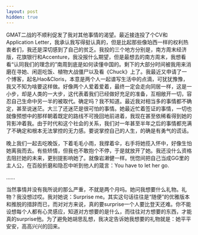 ```yaml
---
layout: post
hidden: true
---
```

GMAT二战的不顺利促发了我对其他事情的渴望。最近接连投了个CV和Application Letter，我承认我写得挺认真的，但是比起那些像珀西一样的权利热衷者们，我还是深切感到了自己的贫乏。我投的三个地方分别是，南方周末经济版，花旗银行和Accenture，我没报什么期望，但是最想去的南方周末，我想看看“认同我们的理念的”南周到底是如何读懂中国的。剩下的大部分时间被我用来消磨在寻她、闲逛吃饭、植物大战僵尸以及看《Chuck》上了。我最近又申请了一个博客，起名Hao&Cloris，本意是两个人一起谱写生活中的点滴，可犹犹豫豫，我又不知为啥要这样做。好像两个人爱着爱着，最终一定会走向同居一样，这是一小步，却是人类的一大步，这代表着我们已经做好充足的准备，互相敞开一切，容忍自己生命中另一半的被取代。确定吗？我不知道。最近我对相当多的事情都不确定，甚至说迷茫。大三了还迷茫是很可怕的事情。她最近忙着签证的事情，一切也就像预想中的那样朝着既定的路线不可挽回地前进着，我现在甚至依稀看得到她的背影冲着我。由于时代和这个社会的关系，我们对一年甚至半年之后的事情都充满了不确定和根本无法掌控的无力感。要说掌控自己的人生，的确是有勇气的谎话。

晚上我们一起去吃晚饭，下着毛毛小雨，我撑着伞，右手将她揽入怀中，好像生怕她离我而去。有些矫情，但我也不敢抱个不停，于是就放开了她。我还没什么资格去阻拦她的未来，更别提影响她了。就像岩濑健一样。恍惚间把自己当成GG里的主人公，在百般折磨和隐忍中听到他人的箴言：You have to let her go.

……

当然事情并没有我所说的那么严重，不就是两个月吗。她问我想要什么礼物。礼物？我没想过哎。我对她说：Surprise me。其实这句话往往是“随便”的优雅版本和推脱的措辞而已，而对对方来说，真的要surprise一个人要比登天还难。你不能设想每个人都有心灵感应，知道对方想要的是什么，而往往对方想要的东西，才能真的surprise他。为了避免她胡思乱想，我决定告诉她我想要的礼物就是：她平平安安，高高兴兴的回来。